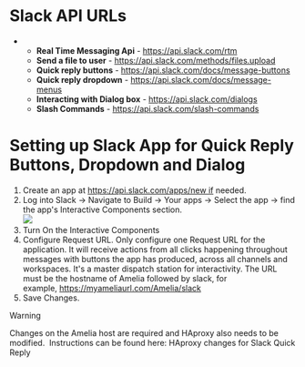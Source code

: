 # Slack API URLs
-   -   **Real Time Messaging Api** - <https://api.slack.com/rtm>  
    -   **Send a file to user** - <https://api.slack.com/methods/files.upload>  
    -   **Quick reply buttons** - <https://api.slack.com/docs/message-buttons>  
    -   **Quick reply dropdown** - <https://api.slack.com/docs/message-menus>  
    -   **Interacting with Dialog box** - <https://api.slack.com/dialogs>  
    -   **Slash Commands** - <https://api.slack.com/slash-commands>
# Setting up Slack App for Quick Reply Buttons, Dropdown and Dialog
1.  Create an app at https://api.slack.com/apps/new if needed.
2.  Log into Slack → Navigate to Build → Your apps → Select the app -\> find the app's Interactive Components section.  
    ![](attachments/20807833/20807834.png)  
3.  Turn On the Interactive Components  
4.  Configure Request URL. Only configure one Request URL for the application. It will receive actions from all clicks happening throughout messages with buttons the app has produced, across all channels and workspaces. It's a master dispatch station for interactivity. The URL must be the hostname of Amelia followed by slack, for example, https://myameliaurl.com/Amelia/slack  
5.  Save Changes.
> [!warning]  
>
> Changes on the Amelia host are required and HAproxy also needs to be modified.  Instructions can be found here: HAproxy changes for Slack Quick Reply

